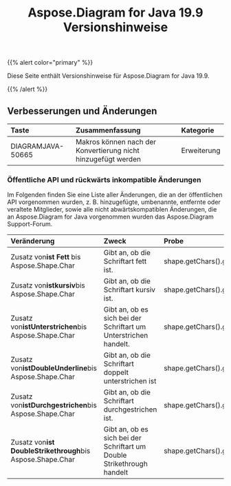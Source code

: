 ﻿---
title: Aspose.Diagram for Java 19.9 Versionshinweise
type: docs
weight: 40
url: /de/java/aspose-diagram-for-java-19-9-release-notes/
---
{{% alert color="primary" %}} 

Diese Seite enthält Versionshinweise für Aspose.Diagram for Java 19.9.

{{% /alert %}} 
## **Verbesserungen und Änderungen**

|**Taste**|**Zusammenfassung**|**Kategorie**|
|:- |:- |:- |
|DIAGRAMJAVA-50665|Makros können nach der Konvertierung nicht hinzugefügt werden|Erweiterung|
### **Öffentliche API und rückwärts inkompatible Änderungen**
Im Folgenden finden Sie eine Liste aller Änderungen, die an der öffentlichen API vorgenommen wurden, z. B. hinzugefügte, umbenannte, entfernte oder veraltete Mitglieder, sowie alle nicht abwärtskompatiblen Änderungen, die an Aspose.Diagram for Java vorgenommen wurden das Aspose.Diagram Support-Forum.

|**Veränderung**|**Zweck**|**Probe**|
|:- |:- |:- |
| Zusatz von**ist Fett** bis Aspose.Shape.Char|Gibt an, ob die Schriftart fett ist.|shape.getChars().get(0).isBold()|
|Zusatz von**istkursiv**bis Aspose.Shape.Char|Gibt an, ob die Schriftart kursiv ist.|shape.getChars().get(0).isItalic()|
|Zusatz von**istUnterstrichen**bis Aspose.Shape.Char|Gibt an, ob es sich bei der Schriftart um Unterstrichen handelt.|shape.getChars().get(0).isUnderline()|
|Zusatz von**istDoubleUnderline**bis Aspose.Shape.Char|Gibt an, ob die Schriftart doppelt unterstrichen ist|shape.getChars().get(0).isDoubleUnderline()|
|Zusatz von**istDurchgestrichen**bis Aspose.Shape.Char|Gibt an, ob die Schriftart durchgestrichen ist.|shape.getChars().get(0).isStrikethrough ()|
|Zusatz von**ist DoubleStrikethrough**bis Aspose.Shape.Char|Gibt an, ob es sich bei der Schriftart um Double Strikethrough handelt|shape.getChars().get(0).isDoubleStrikethrough()|

